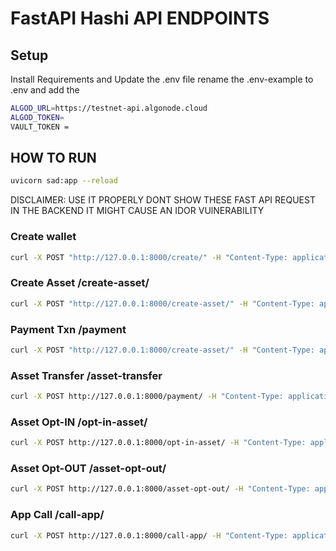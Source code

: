 # FastAPI Hashi API ENDPOINTS


## Setup
Install Requirements and Update the .env file rename the .env-example to .env and add the 

```bash
ALGOD_URL=https://testnet-api.algonode.cloud
ALGOD_TOKEN=
VAULT_TOKEN = 

```


## HOW TO RUN
```bash
uvicorn sad:app --reload
```
DISCLAIMER: USE IT PROPERLY DONT SHOW THESE FAST API REQUEST IN THE BACKEND IT MIGHT CAUSE AN IDOR VUlNERABILITY



### Create wallet 
```bash
curl -X POST "http://127.0.0.1:8000/create/" -H "Content-Type: application/json" -d "{\"key\": \"sad\"}"
```


### Create Asset /create-asset/


```bash
curl -X POST "http://127.0.0.1:8000/create-asset/" -H "Content-Type: application/json" -d "{\"key\":\"sad\",\"asset_name\":\"MyToken\",\"unit_name\":\"MTK\",\"total\":1000,\"decimals\":0}"

```



### Payment Txn /payment
```bash
curl -X POST "http://127.0.0.1:8000/create-asset/" -H "Content-Type: application/json" -d "{\"key\":\"sad\",\"asset_name\":\"MyToken\",\"unit_name\":\"MTK\",\"total\":1000,\"decimals\":0}"
```

### Asset Transfer /asset-transfer

```bash
curl -X POST http://127.0.0.1:8000/payment/ -H "Content-Type: application/json" -d "{\"key\":\"sad\",\"receiver\":\"LEGENDMQQJJWSQVHRFK36EP7GTM3MTI3VD3GN25YMKJ6MEBR35J4SBNVD4\",\"amount\":1000}"
```

### Asset Opt-IN /opt-in-asset/
```bash
curl -X POST http://127.0.0.1:8000/opt-in-asset/ -H "Content-Type: application/json" -d "{\"key\":\"sad\",\"asset_id\":1234}"
```

### Asset Opt-OUT /asset-opt-out/
```bash
curl -X POST http://127.0.0.1:8000/asset-opt-out/ -H "Content-Type: application/json" -d "{\"key\":\"sad\",\"asset_id\":1234,\"receiver\":\"LEGENDMQQJJWSQVHRFK36EP7GTM3MTI3VD3GN25YMKJ6MEBR35J4SBNVD4\"}"
```


### App Call /call-app/
```bash
curl -X POST http://127.0.0.1:8000/call-app/ -H "Content-Type: application/json" -d "{\"key\":\"sad\",\"app_id\":123,\"on_complete\":\"NoOp\",\"app_args\":[\"arg1\",\"arg2\"],\"accounts\":[\"LEGENDMQQJJWSQVHRFK36EP7GTM3MTI3VD3GN25YMKJ6MEBR35J4SBNVD4\"],\"foreign_assets\":[111,222],\"note\":\"Hello\"}"
```